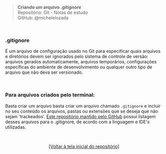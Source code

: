 > **Criando um arquivo *.gitignore***  
> Repositório: Git - Notas de estudo  
> GitHub: @michelelozada
&nbsp;
     
&nbsp;  
### .gitignore
É um arquivo de configuração usado no Git para especificar quais arquivos e diretórios devem ser ignorados pelo sistema de controle de versão: arquivos gerados automaticamente, arquivos temporários, configurações específicas do ambiente de desenvolvimento ou qualquer outro tipo de arquivo que não deva ser versionado.

&nbsp;  

### Para arquivos criados pelo terminal:
Basta criar um arquivo basta criar um arquivo chamado `.gitignore` e incluir no seu conteúdo os arquivos, pastas ou extensões que se deseja que não sejam 'trackeados'. [Este repositório mantido pelo GitHub](https://github.com/github/gitignore) possui listagem desses arquivos para o .gitignore, de acordo com a linguagem e IDE's utilizadas.

&nbsp; 

<div align="center">
<a href="https://github.com/michelelozada/Git-Study-Notes">[Voltar à tela inicial do repositório]</a>
</div>
